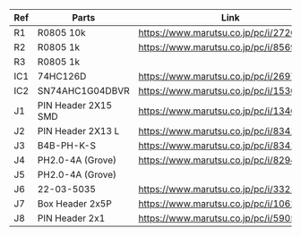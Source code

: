 | Ref | Parts | Link |
| ---- | ---- | ---- |
| R1 | R0805 10k | https://www.marutsu.co.jp/pc/i/2720378/ |
| R2 | R0805 1k | https://www.marutsu.co.jp/pc/i/856914/ |
| R3 | R0805 1k | |
| IC1 | 74HC126D | https://www.marutsu.co.jp/pc/i/26979466/ |
| IC2 | SN74AHC1G04DBVR | https://www.marutsu.co.jp/pc/i/15305173/ |
| J1 | PIN Header 2X15 SMD | https://www.marutsu.co.jp/pc/i/1346013/ |
| J2 | PIN Header 2X13 L | https://www.marutsu.co.jp/pc/i/834143/ |
| J3 | B4B-PH-K-S | https://www.marutsu.co.jp/pc/i/834143/ |
| J4 | PH2.0-4A (Grove) | https://www.marutsu.co.jp/pc/i/829425/ |
| J5 | PH2.0-4A (Grove) | |
| J6 | 22-03-5035 | https://www.marutsu.co.jp/pc/i/33213647/ |
| J7 | Box Header 2x5P | https://www.marutsu.co.jp/pc/i/10620/ |
| J8 | PIN Header 2x1 | https://www.marutsu.co.jp/pc/i/590531/ |
